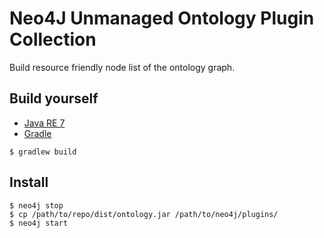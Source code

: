 # Neo4J Unmanaged Ontology Plugin Collection

Build resource friendly node list of the ontology graph.

## Build yourself

* [Java RE 7](jre7)
* [Gradle](gradle)

```
$ gradlew build
```

## Install

```
$ neo4j stop
$ cp /path/to/repo/dist/ontology.jar /path/to/neo4j/plugins/
$ neo4j start
```
